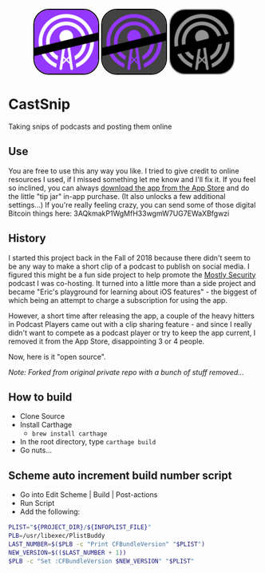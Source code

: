 <p align="center">
<img src="CastSnip/Images/CastSnipLogoPurple@2x.png" width="128" height="128" style="border: 2px solid black; border-radius: 32px"/>
  <img src="CastSnip/Images/CastSnipLogoDark@2x.png" width="128" height="128" style="border: 2px solid black; border-radius: 32px"/>
  <img src="CastSnip/Images/CastSnipLogoBlack@2x.png" width="128" height="128" style="border: 2px solid darkgray; border-radius: 32px"/>
</p>

# CastSnip
Taking snips of podcasts and posting them online

## Use
You are free to use this any way you like.  I tried to give credit to online resources I used, if I missed something let me know and I'll fix it.  If you feel so inclined, you can always [download the app from the App Store](https://itunes.apple.com/us/app/cast-snip/id1439722076?ls=1&mt=8) and do the little "tip jar" in-app purchase.  (It also unlocks a few additional settings...) If you're really feeling crazy, you can send some of those digital Bitcoin things here: 3AQkmakP1WgMfH33wgmW7UG7EWaXBfgwzi

## History
I started this project back in the Fall of 2018 because there didn't seem
to be any way to make a short clip of a podcast to publish on social media.  I figured this might be a fun side project to help promote the
[Mostly Security](https://mostlysecurity.com) podcast I was co-hosting.  It turned into a little more than a side project and became "Eric's 
playground for learning about iOS features" - the biggest of which being an attempt to charge a subscription for using the app.

However, a short time after releasing the app, a couple of the heavy hitters in Podcast Players came out with a clip sharing feature - and since I really didn't want to compete as a podcast player or try to keep the app current, I removed it from the App Store, disappointing 3 or 4 people.

Now, here is it "open source".

*Note: Forked from original private repo with a bunch of stuff removed...*

## How to build
 * Clone Source
 * Install Carthage
   * `brew install carthage`
 * In the root directory, type `carthage build`
 * Go nuts...

## Scheme auto increment build number script
 * Go into Edit Scheme | Build | Post-actions
 * Run Script
 * Add the following:
 ```bash
PLIST="${PROJECT_DIR}/${INFOPLIST_FILE}"
PLB=/usr/libexec/PlistBuddy
LAST_NUMBER=$($PLB -c "Print CFBundleVersion" "$PLIST")
NEW_VERSION=$(($LAST_NUMBER + 1))
$PLB -c "Set :CFBundleVersion $NEW_VERSION" "$PLIST"
 ```

